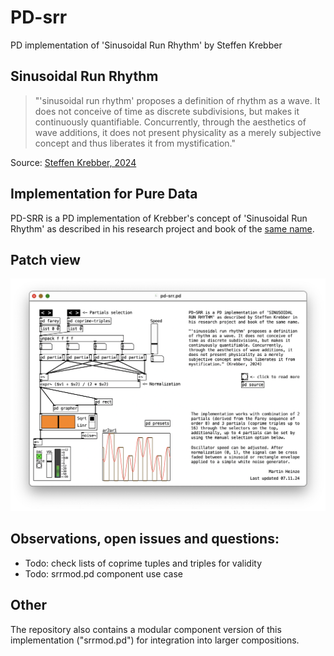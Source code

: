 # PD-srr
 PD implementation of 'Sinusoidal Run Rhythm' by Steffen Krebber

 ## Sinusoidal Run Rhythm
 > "'sinusoidal run rhythm' proposes a definition of rhythm as a wave. It does not conceive of time as discrete subdivisions, but makes it continuously quantifiable. Concurrently, through the aesthetics of wave additions, it does not present physicality as a merely subjective concept and thus liberates it from mystification."

 Source: [Steffen Krebber, 2024](https://steffenkrebber.de/)

 ## Implementation for Pure Data
 PD-SRR is a PD implementation of Krebber's concept of 'Sinusoidal Run Rhythm' as described in his research project and book of the [same name](https://steffenkrebber.de/research/sinusoidal-run-rhythm/).

 ## Patch view
![Patch view](./assets/pd-srr.png)


 ## Observations, open issues and questions:
 * Todo: check lists of coprime tuples and triples for validity
 * Todo: srrmod.pd component use case

 ## Other
 The repository also contains a modular component version of this implementation ("srrmod.pd") for integration into larger compositions.
